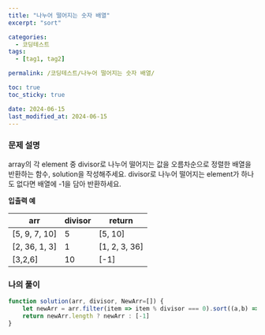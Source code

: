 ```yaml
---
title: "나누어 떨어지는 숫자 배열"
excerpt: "sort"

categories:
  - 코딩테스트
tags:
  - [tag1, tag2]

permalink: /코딩테스트/나누어 떨어지는 숫자 배열/

toc: true
toc_sticky: true

date: 2024-06-15
last_modified_at: 2024-06-15
---
```

### 문제 설명
array의 각 element 중 divisor로 나누어 떨어지는 값을 오름차순으로 정렬한 배열을 반환하는 함수, solution을 작성해주세요. divisor로 나누어 떨어지는 element가 하나도 없다면 배열에 -1을 담아 반환하세요.

**입출력 예**

| arr | divisor | return |
| --- | --- | --- |
| [5, 9, 7, 10] | 5 | [5, 10] |
| [2, 36, 1, 3] | 1 | [1, 2, 3, 36] |
| [3,2,6] | 10 | [-1] |

### 나의 풀이

```jsx
function solution(arr, divisor, NewArr=[]) {
    let newArr = arr.filter(item => item % divisor === 0).sort((a,b) => a - b) 
    return newArr.length ? newArr : [-1]
}
```